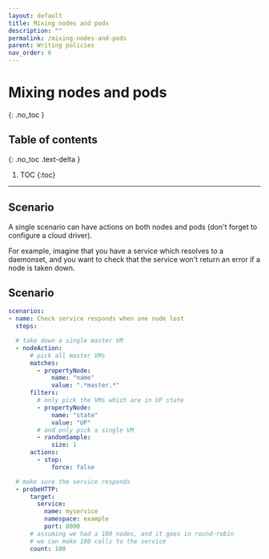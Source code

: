 ```yaml
---
layout: default
title: Mixing nodes and pods
description: ""
permalink: /mixing-nodes-and-pods 
parent: Writing policies
nav_order: 6
---
```


# Mixing nodes and pods
{: .no_toc }

## Table of contents
{: .no_toc .text-delta }

1. TOC
{:toc}

---

## Scenario

A single scenario can have actions on both nodes and pods (don't forget to configure a cloud driver).

For example, imagine that you have a service which resolves to a daemonset, and you want to check that the service won't return an error if a node is taken down.


## Scenario

```yaml
scenarios:
- name: Check service responds when one node lost
  steps:

  # take down a single master VM
  - nodeAction:
      # pick all master VMs
      matches:
        - propertyNode:
            name: "name"
            value: ".*master.*"
      filters:
        # only pick the VMs which are in UP state
        - propertyNode:
            name: "state"
            value: "UP"
        # and only pick a single VM
        - randomSample:
            size: 1
      actions:
        - stop:
            force: false

  # make sure the service responds
  - probeHTTP:
      target:
        service:
          name: myservice
          namespace: example
          port: 8000
      # assuming we had a 100 nodes, and it goes in round-robin
      # we can make 100 calls to the service
      count: 100
```
